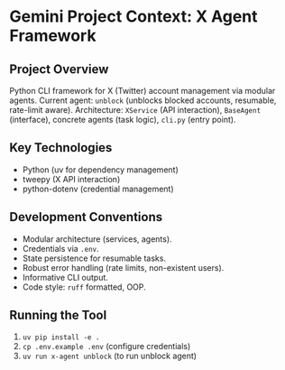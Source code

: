 # Gemini Project Context: X Agent Framework

## Project Overview
Python CLI framework for X (Twitter) account management via modular agents.
Current agent: `unblock` (unblocks blocked accounts, resumable, rate-limit aware).
Architecture: `XService` (API interaction), `BaseAgent` (interface), concrete agents (task logic), `cli.py` (entry point).

## Key Technologies
- Python (uv for dependency management)
- tweepy (X API interaction)
- python-dotenv (credential management)

## Development Conventions
- Modular architecture (services, agents).
- Credentials via `.env`.
- State persistence for resumable tasks.
- Robust error handling (rate limits, non-existent users).
- Informative CLI output.
- Code style: `ruff` formatted, OOP.

## Running the Tool
1. `uv pip install -e .`
2. `cp .env.example .env` (configure credentials)
3. `uv run x-agent unblock` (to run unblock agent)
